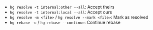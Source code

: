 - `hg resolve -t internal:other --all`: Accept theirs
- `hg resolve -t internal:local --all`: Accept ours
- `hg resolve -m <file>` / `hg resolve --mark <file>`: Mark as resolved
- `hg rebase -c` / `hg rebase --continue`: Continue rebase
